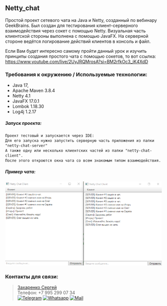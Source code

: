 ## Netty_chat

Простой проект сетевого чата на Java и Netty, созданный по вебинару GeekBrains.
Был создан для тестирования клиент-серверного взаимодействия через сокет с помощью Netty. Визуальная часть 
клиентской стороны выполнена с помощью JavaFX. 
На серверной стороне ведётся логирование действий клиентов в консоль и файл.

Если Вам будет интересно самому пройти данный урок и изучить принципы создания простого чата с помощью 
сокетов, то вот ссылка: https://www.youtube.com/live/2UyJRQMrosA?si=BM2rfkOc3_iK4XdD 

### Требования к окружению / Используемые технологии:
* Java 17,
* Apache Maven 3.8.4
* Netty 4.1
* JavaFX 17.0.1
* Lombok 1.18.30
* Log4j 1.2.17

##### Запуск проекта:
```
Проект тестовый и запускается через IDE:
Для его запуска нужно запустить серверную часть приложения из папки "netty-chat-server" 
А также одну или несколько клиентских частей из папки "netty-chat-client".
После этого откроются окна чата со всем знакомым типом взаимодействия. 
```
##### Пример чата:
![Ой, а где картинка? Я вот тут оставлял, точно помню!](img/chat.png)

### Контакты для связи:
> <a href="https://github.com/Niaktes/">Захаренко Сергей</a> <br>
> Телефон: +7 995 299 07 34 <br>
<a href="https://t.me/SZakharenko"><img src="https://seeklogo.com/images/T/telegram-logo-AD3D08A014-seeklogo.com.png" alt="Telegram" height="30"></a>
<a href="https://wa.me/89265900734"><img src="https://seeklogo.com/images/W/whatsapp-icon-logo-6E793ACECD-seeklogo.com.png" alt="Whatsapp" height="30"></a>
<a href="mailto:Sergei.Zakharenko.it@gmail.com"><img src="https://seeklogo.com/images/G/gmail-logo-0B5D69FF48-seeklogo.com.png" alt="Mail" height="30"></a>
